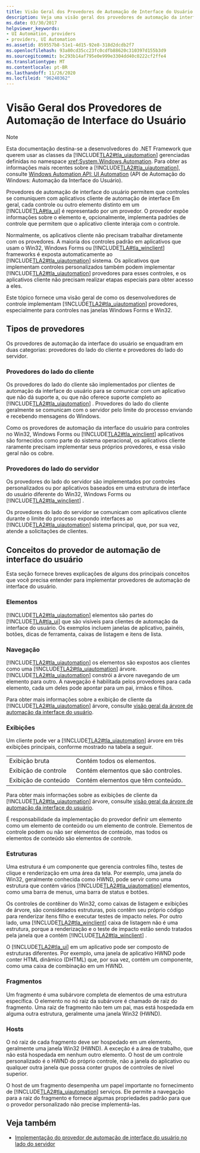 ```yaml
---
title: Visão Geral dos Provedores de Automação de Interface do Usuário
description: Veja uma visão geral dos provedores de automação da interface do usuário, que permitem que os controles se comuniquem com os aplicativos cliente de automação Revise os tipos de provedor e conceitos de provedor.
ms.date: 03/30/2017
helpviewer_keywords:
- UI Automation, providers
- providers, UI Automation
ms.assetid: 859557b8-51e1-4d15-92e8-318d2dcdb2f7
ms.openlocfilehash: 93a80cd35cc23fc0cdfb88620c310397d155b3d9
ms.sourcegitcommit: bc293b14af795e0e999e3304dd40c0222cf2ffe4
ms.translationtype: MT
ms.contentlocale: pt-BR
ms.lasthandoff: 11/26/2020
ms.locfileid: "96240362"
---
```

# <a name="ui-automation-providers-overview"></a>Visão Geral dos Provedores de Automação de Interface do Usuário

> [!NOTE]
> Esta documentação destina-se a desenvolvedores do .NET Framework que querem usar as classes da [!INCLUDE[TLA2#tla_uiautomation](../../../includes/tla2sharptla-uiautomation-md.md)] gerenciadas definidas no namespace <xref:System.Windows.Automation>. Para obter as informações mais recentes sobre a [!INCLUDE[TLA2#tla_uiautomation](../../../includes/tla2sharptla-uiautomation-md.md)], consulte [Windows Automation API: UI Automation](/windows/win32/winauto/entry-uiauto-win32) (API de Automação do Windows: Automação da Interface do Usuário).  
  
 Provedores de automação de interface do usuário permitem que controles se comuniquem com aplicativos cliente de automação de interface Em geral, cada controle ou outro elemento distinto em um [!INCLUDE[TLA#tla_ui](../../../includes/tlasharptla-ui-md.md)] é representado por um provedor. O provedor expõe informações sobre o elemento e, opcionalmente, implementa padrões de controle que permitem que o aplicativo cliente interaja com o controle.  
  
 Normalmente, os aplicativos cliente não precisam trabalhar diretamente com os provedores. A maioria dos controles padrão em aplicativos que usam o Win32, Windows Forms ou [!INCLUDE[TLA#tla_winclient](../../../includes/tlasharptla-winclient-md.md)] frameworks é exposta automaticamente ao [!INCLUDE[TLA2#tla_uiautomation](../../../includes/tla2sharptla-uiautomation-md.md)] sistema. Os aplicativos que implementam controles personalizados também podem implementar [!INCLUDE[TLA2#tla_uiautomation](../../../includes/tla2sharptla-uiautomation-md.md)] provedores para esses controles, e os aplicativos cliente não precisam realizar etapas especiais para obter acesso a eles.  
  
 Este tópico fornece uma visão geral de como os desenvolvedores de controle implementam [!INCLUDE[TLA2#tla_uiautomation](../../../includes/tla2sharptla-uiautomation-md.md)] provedores, especialmente para controles nas janelas Windows Forms e Win32.  
  
<a name="Types_of_Providers"></a>

## <a name="types-of-providers"></a>Tipos de provedores  

 Os provedores de automação da interface do usuário se enquadram em duas categorias: provedores do lado do cliente e provedores do lado do servidor.  
  
### <a name="client-side-providers"></a>Provedores do lado do cliente  

 Os provedores do lado do cliente são implementados por clientes de automação da interface do usuário para se comunicar com um aplicativo que não dá suporte a, ou que não oferece suporte completo ao [!INCLUDE[TLA2#tla_uiautomation](../../../includes/tla2sharptla-uiautomation-md.md)] . Provedores do lado do cliente geralmente se comunicam com o servidor pelo limite do processo enviando e recebendo mensagens do Windows.  
  
 Como os provedores de automação da interface do usuário para controles no Win32, Windows Forms ou [!INCLUDE[TLA2#tla_winclient](../../../includes/tla2sharptla-winclient-md.md)] aplicativos são fornecidos como parte do sistema operacional, os aplicativos cliente raramente precisam implementar seus próprios provedores, e essa visão geral não os cobre.  
  
### <a name="server-side-providers"></a>Provedores do lado do servidor  

 Os provedores do lado do servidor são implementados por controles personalizados ou por aplicativos baseados em uma estrutura de interface do usuário diferente do Win32, Windows Forms ou [!INCLUDE[TLA2#tla_winclient](../../../includes/tla2sharptla-winclient-md.md)] .  
  
 Os provedores do lado do servidor se comunicam com aplicativos cliente durante o limite do processo expondo interfaces ao [!INCLUDE[TLA2#tla_uiautomation](../../../includes/tla2sharptla-uiautomation-md.md)] sistema principal, que, por sua vez, atende a solicitações de clientes.  
  
<a name="AutomationProviderConcepts"></a>

## <a name="ui-automation-provider-concepts"></a>Conceitos do provedor de automação de interface do usuário  

 Esta seção fornece breves explicações de alguns dos principais conceitos que você precisa entender para implementar provedores de automação de interface do usuário.  
  
### <a name="elements"></a>Elementos  

 [!INCLUDE[TLA2#tla_uiautomation](../../../includes/tla2sharptla-uiautomation-md.md)] elementos são partes do [!INCLUDE[TLA#tla_ui](../../../includes/tlasharptla-ui-md.md)] que são visíveis para clientes de automação da interface do usuário. Os exemplos incluem janelas de aplicativo, painéis, botões, dicas de ferramenta, caixas de listagem e itens de lista.  
  
### <a name="navigation"></a>Navegação  

 [!INCLUDE[TLA2#tla_uiautomation](../../../includes/tla2sharptla-uiautomation-md.md)] os elementos são expostos aos clientes como uma [!INCLUDE[TLA2#tla_uiautomation](../../../includes/tla2sharptla-uiautomation-md.md)] árvore. [!INCLUDE[TLA2#tla_uiautomation](../../../includes/tla2sharptla-uiautomation-md.md)] constrói a árvore navegando de um elemento para outro. A navegação é habilitada pelos provedores para cada elemento, cada um deles pode apontar para um pai, irmãos e filhos.  
  
 Para obter mais informações sobre a exibição de cliente da [!INCLUDE[TLA2#tla_uiautomation](../../../includes/tla2sharptla-uiautomation-md.md)] árvore, consulte [visão geral da árvore de automação da interface do usuário](ui-automation-tree-overview.md).  
  
### <a name="views"></a>Exibições  

 Um cliente pode ver a [!INCLUDE[TLA2#tla_uiautomation](../../../includes/tla2sharptla-uiautomation-md.md)] árvore em três exibições principais, conforme mostrado na tabela a seguir.  
  
|||  
|-|-|  
|Exibição bruta|Contém todos os elementos.|  
|Exibição de controle|Contém elementos que são controles.|  
|Exibição de conteúdo|Contém elementos que têm conteúdo.|  
  
 Para obter mais informações sobre as exibições de cliente da [!INCLUDE[TLA2#tla_uiautomation](../../../includes/tla2sharptla-uiautomation-md.md)] árvore, consulte [visão geral da árvore de automação da interface do usuário](ui-automation-tree-overview.md).  
  
 É responsabilidade da implementação do provedor definir um elemento como um elemento de conteúdo ou um elemento de controle. Elementos de controle podem ou não ser elementos de conteúdo, mas todos os elementos de conteúdo são elementos de controle.  
  
### <a name="frameworks"></a>Estruturas  

 Uma estrutura é um componente que gerencia controles filho, testes de clique e renderização em uma área da tela. Por exemplo, uma janela do Win32, geralmente conhecida como HWND, pode servir como uma estrutura que contém vários [!INCLUDE[TLA2#tla_uiautomation](../../../includes/tla2sharptla-uiautomation-md.md)] elementos, como uma barra de menus, uma barra de status e botões.  
  
 Os controles de contêiner do Win32, como caixas de listagem e exibições de árvore, são considerados estruturas, pois contêm seu próprio código para renderizar itens filho e executar testes de impacto neles. Por outro lado, uma [!INCLUDE[TLA2#tla_winclient](../../../includes/tla2sharptla-winclient-md.md)] caixa de listagem não é uma estrutura, porque a renderização e o teste de impacto estão sendo tratados pela janela que a contém [!INCLUDE[TLA2#tla_winclient](../../../includes/tla2sharptla-winclient-md.md)] .  
  
 O [!INCLUDE[TLA2#tla_ui](../../../includes/tla2sharptla-ui-md.md)] em um aplicativo pode ser composto de estruturas diferentes. Por exemplo, uma janela de aplicativo HWND pode conter HTML dinâmico (DHTML) que, por sua vez, contém um componente, como uma caixa de combinação em um HWND.  
  
### <a name="fragments"></a>Fragmentos  

 Um fragmento é uma subárvore completa de elementos de uma estrutura específica. O elemento no nó raiz da subárvore é chamado de raiz do fragmento. Uma raiz de fragmento não tem um pai, mas está hospedada em alguma outra estrutura, geralmente uma janela Win32 (HWND).  
  
### <a name="hosts"></a>Hosts  

 O nó raiz de cada fragmento deve ser hospedado em um elemento, geralmente uma janela Win32 (HWND). A exceção é a área de trabalho, que não está hospedada em nenhum outro elemento. O host de um controle personalizado é o HWND do próprio controle, não a janela do aplicativo ou qualquer outra janela que possa conter grupos de controles de nível superior.  
  
 O host de um fragmento desempenha um papel importante no fornecimento de [!INCLUDE[TLA2#tla_uiautomation](../../../includes/tla2sharptla-uiautomation-md.md)] serviços. Ele permite a navegação para a raiz do fragmento e fornece algumas propriedades padrão para que o provedor personalizado não precise implementá-las.  
  
## <a name="see-also"></a>Veja também

- [Implementação do provedor de automação de interface do usuário no lado do servidor](server-side-ui-automation-provider-implementation.md)
